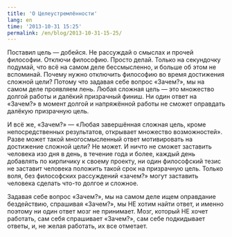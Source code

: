 ```yaml
---
title: 'О Целеустремлённости'
lang: en
time: '2013-10-31 15:25'
permalink: /en/blog/2013-10-31-15-25/
---
```


Поставил цель — добейся. Не рассуждай о смыслах и прочей философии. Отключи философию. Просто делай. Только на секундочку подумай, что всё на самом деле бессмысленно, и больше об этом не вспоминай. Почему нужно отключить философию во время достижения сложной цели? Потому что задавая себе вопрос «Зачем?», мы на самом деле проявляем лень. Любая сложная цель — это множество долгой работы и далёкий призрачный финиш. Ни один ответ на «Зачем?» в момент долгой и напряжённой работы не сможет оправдать далёкую призрачную цель.

И всё же, «Зачем?» — «Любая завершённая сложная цель, кроме непосредственных результатов, открывает множество возможностей». Разве может такой многосмысленный ответ мотивировать на достижение сложной цели? Не может. И ничто не сможет заставить человека изо дня в день, в течение года и более, каждый день добавлять по кирпичику к своему проекту, ни один философский тезис не заставит человека положить такой срок на призрачную цель. Только воля, без философских рассуждений «зачем?» могут заставить человека сделать что-то долгое и сложное.

Задавая себе вопрос «Зачем?», мы на самом деле ищем оправдание бездействию, спрашивая «Зачем?», мы НЕ хотим найти ответ, и именно поэтому ни один ответ мозг не принимает. Мозг, который НЕ хочет работать, сам себя спрашивает «Зачем?», сам себе подкидывает ответы, и, не желая работать, их все отметает.
